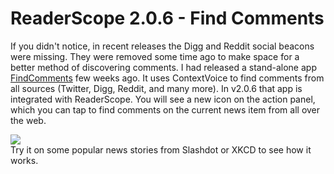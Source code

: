 ReaderScope 2.0.6 - Find Comments
===
If you didn't notice, in recent releases the Digg and Reddit social beacons were missing. They were removed some time ago to make space for a better method of discovering comments. I had released a stand-alone app [FindComments][0] few weeks ago. It uses ContextVoice to find comments from all sources (Twitter, Digg, Reddit, and many more). In v2.0.6 that app is integrated with ReaderScope. You will see a new icon on the action panel, which you can tap to find comments on the current news item from all over the web.  
  

[![](http://4.bp.blogspot.com/_W6UcJjyXr24/TC7rJ7EERWI/AAAAAAAADpM/zMf1TbZniYk/s320/screenshot2.png)][1]  
Try it on some popular news stories from Slashdot or XKCD to see how it works.

[0]: http://jyro.blogspot.com/2010/03/new-app-find-comments.html
[1]: http://4.bp.blogspot.com/_W6UcJjyXr24/TC7rJ7EERWI/AAAAAAAADpM/zMf1TbZniYk/s1600/screenshot2.png

